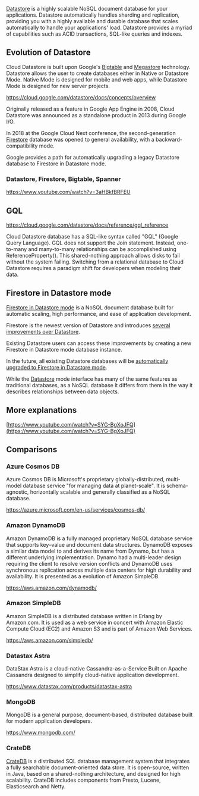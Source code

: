 
[Datastore](https://cloud.google.com/datastore) is a highly scalable NoSQL  document database for your applications. Datastore automatically handles sharding and replication, providing you with a highly available and durable database that scales automatically to handle your applications' load. Datastore provides a myriad of capabilities such as ACID transactions, SQL-like queries and indexes.  



## Evolution of Datastore

Cloud Datastore is built upon Google's [Bigtable](Bigtable) and [Megastore](https://research.google/pubs/pub36971/) technology. Datastore allows the user to create databases either in Native or Datastore Mode. Native Mode is designed for mobile and web apps, while Datastore Mode is designed for new server projects. 

https://cloud.google.com/datastore/docs/concepts/overview

Originally released as a feature in Google App Engine in 2008, Cloud Datastore was announced as a standalone product in 2013 during Google I/O. 

In 2018 at the Google Cloud Next conference, the second-generation [Firestore](Firestore) database was opened to general availability, with a backward-compatibility mode. 

Google provides a path for automatically upgrading a legacy Datastore database to Firestore in Datastore mode. 

### Datastore, Firestore, Bigtable, Spanner

https://www.youtube.com/watch?v=3aHBkfBRFEU

## GQL

https://cloud.google.com/datastore/docs/reference/gql_reference

Cloud Datastore database has a SQL-like syntax called "GQL" (Google Query Language). GQL does not support the Join statement. Instead, one-to-many and many-to-many relationships can be accomplished using ReferenceProperty(). This shared-nothing approach allows disks to fail without the system failing. Switching from a relational database to Cloud Datastore requires a paradigm shift for developers when modeling their data.




## Firestore in Datastore mode

[Firestore in Datastore mode](https://cloud.google.com/datastore/docs) is a NoSQL document database built for automatic scaling, high performance, and ease of application development.

Firestore is the newest version of Datastore and introduces [several improvements over Datastore](https://cloud.google.com/datastore/docs/firestore-or-datastore#in_native_mode). 

Existing Datastore users can access these improvements by creating a new Firestore in Datastore mode database instance. 

In the future, all existing Datastore databases will be [automatically upgraded to Firestore in Datastore mode](https://cloud.google.com/datastore/docs/upgrade-to-firestore).

While the [Datastore](https://cloud.google.com/datastore/docs) mode interface has many of the same features as traditional databases, as a NoSQL database it differs from them in the way it describes relationships between data objects.



## More explanations

[https://www.youtube.com/watch?v=SYG-BgXoJFQ](https://www.youtube.com/watch?v=SYG-BgXoJFQ)

## Comparisons

### Azure Cosmos DB

Azure Cosmos DB is Microsoft's proprietary globally-distributed, multi-model database service "for managing data at planet-scale". It is schema-agnostic, horizontally scalable and generally classified as a NoSQL database.

https://azure.microsoft.com/en-us/services/cosmos-db/

### Amazon DynamoDB

Amazon DynamoDB is a fully managed proprietary NoSQL database service that supports key–value and document data structures.  DynamoDB exposes a similar data model to and derives its name from Dynamo, but has a different underlying implementation. Dynamo had a multi-leader design requiring the client to resolve version conflicts and DynamoDB uses synchronous replication across multiple data centers for high durability and availability.  It is presented as a evolution of Amazon SimpleDB.

https://aws.amazon.com/dynamodb/

### Amazon SimpleDB

Amazon SimpleDB is a distributed database written in Erlang by Amazon.com. It is used as a web service in concert with Amazon Elastic Compute Cloud (EC2) and Amazon S3 and is part of Amazon Web Services. 

https://aws.amazon.com/simpledb/

### Datastax Astra

DataStax Astra is a cloud-native Cassandra-as-a-Service Built on Apache Cassandra designed to simplify cloud-native application development.

https://www.datastax.com/products/datastax-astra

### MongoDB

MongoDB is a general purpose, document-based, distributed database built for modern application developers.

https://www.mongodb.com/


### CrateDB

[CrateDB](https://crate.io/)  is a distributed SQL database management system that integrates a fully searchable document-oriented data store. It is open-source, written in Java, based on a shared-nothing architecture, and designed for high scalability. CrateDB includes components from Presto, Lucene, Elasticsearch and Netty.
